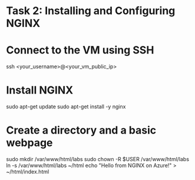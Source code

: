 # Task 2: Installing and Configuring NGINX
# Connect to the VM using SSH
ssh <your_username>@<your_vm_public_ip>

# Install NGINX
sudo apt-get update
sudo apt-get install -y nginx

# Create a directory and a basic webpage
sudo mkdir /var/www/html/labs
sudo chown -R $USER /var/www/html/labs
ln -s /var/www/html/labs ~/html
echo "Hello from NGINX on Azure!" > ~/html/index.html
